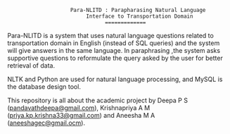 
						Para-NLITD : Parapharasing Natural Language
						     Interface to Transportation Domain
							       =============


Para-NLITD is a system that uses natural language questions related to transportation domain in English (instead of SQL queries) and the system will give answers in the same language. In paraphrasing ,the system asks supportive questions to reformulate the query asked by the user for better retrieval of data.

NLTK and Python are used for natural language processing, and MySQL is the database design tool.

This repository is all about the academic project by Deepa P S (pandavathdeepa@gmail.com), Krishnapriya A M (priya.kp.krishna33@gmail.com) and Aneesha M A (aneeshagec@gmail.ocm).
